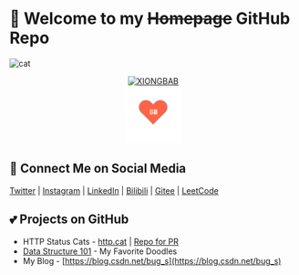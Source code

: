 # 👋 Welcome to my ~~Homepage~~ GitHub Repo 

![cat](https://girliemac.com/assets/images/articles/2016/08/dx-jamie-comic.jpg
)

<div align="center">
   <a href="javascript:;">
    <img src="https://readme-typing-svg.demolab.com?font=Fira+Code&pause=1000&width=1200&lines=Like a person is a lifetime thing!;喜欢一个人,是一辈子的事!&center=true&size=27&color=106EA9" alt="XIONGBAB" />
   </a>
</div>

<div align="center"><img  width="100px" src="https://raw.githubusercontent.com/L1cardo/iBeats/main/files/heart.svg"/></div>

## 🤝 Connect Me on Social Media

[Twitter](https://twitter.com/laoazhang) 
| [Instagram](https://www.instagram.com/laoazhang/)
| [LinkedIn](https://linkedin.com/in/laoazhang)
| [Bilibili](https://space.bilibili.com/66068996)
| [Gitee](https://gitee.com/laoazhang)
| [LeetCode](https://leetcode.cn/u/laoazhang/)

## 💕 Projects on GitHub

- HTTP Status Cats - [http.cat](https://http.cat) | [Repo for PR](https://github.com/httpcats/http.cat)
- [Data Structure 101](https://github.com/girliemac/a-picture-is-worth-a-1000-words)  - My Favorite Doodles
- My Blog - [https://blog.csdn.net/bug_s](https://blog.csdn.net/bug_s)
